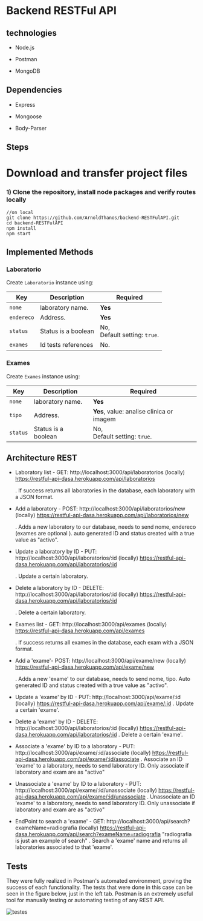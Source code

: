 # Backend RESTFul API

## technologies

- Node.js 

- Postman 

- MongoDB 

## Dependencies

- Express 

- Mongoose 

- Body-Parser 

## Steps
 
# Download and transfer project files

### 1) Clone the repository, install node packages  and verify routes locally

``` 
//on local
git clone https://github.com/ArnoldThanos/backend-RESTFulAPI.git
cd backend-RESTFulAPI
npm install
npm start
```

## Implemented Methods

### Laboratorio

Create `Laboratorio` instance using:

 Key| Description| Required
 ---|---|---
 `nome`       | laboratory name.             | **Yes**
 `endereco`      | Address.                            | **Yes**
 `status`  | Status is a boolean                         | No, <br> Default setting: `true`.
 `exames` | Id tests references | No.

### Exames

Create `Exames` instance using:

 Key| Description| Required
 ---|---|---
 `nome`       | laboratory name.             | **Yes**
 `tipo`      | Address.                            | **Yes**, value:  analise clinica or imagem
 `status`  | Status is a boolean                         | No, <br> Default setting: `true`.


## Architecture REST

- Laboratory list - GET: http://localhost:3000/api/laboratorios (locally)
                         https://restful-api-dasa.herokuapp.com/api/laboratorios 

   .  If success returns all laboratories in the database, each laboratory with a JSON format.
   
- Add a laboratory - POST: http://localhost:3000/api/laboratorios/new (locally)
                           https://restful-api-dasa.herokuapp.com/api/laboratorios/new 
  
  . Adds a new laboratory to our database, needs to send nome, endereco (exames are optional ). auto generated ID and status created with a true value as "activo".
  
- Update a laboratory by ID - PUT: http://localhost:3000/api/laboratorios/:id (locally)
                                   https://restful-api-dasa.herokuapp.com/api/laboratorios/:id

  . Update a certain laboratory.
  
- Delete a laboratory by ID - DELETE: http://localhost:3000/api/laboratorios/:id (locally)
                                      https://restful-api-dasa.herokuapp.com/api/laboratorios/:id

   . Delete a certain laboratory.
   
- Exames list - GET: http://localhost:3000/api/exames (locally)
                     https://restful-api-dasa.herokuapp.com/api/exames
                     
   .  If success returns all exames in the database, each exam with a JSON format.
   
- Add a 'exame'- POST: http://localhost:3000/api/exame/new (locally)
                       https://restful-api-dasa.herokuapp.com/api/exame/new
  
  . Adds a new 'exame' to our database, needs to send nome, tipo. Auto generated ID and status created with a true value as "activo".
  
- Update a 'exame' by ID - PUT: http://localhost:3000/api/exame/:id (locally)
                                https://restful-api-dasa.herokuapp.com/api/exame/:id
  . Update a certain 'exame'.
  
- Delete a 'exame' by ID - DELETE: http://localhost:3000/api/laboratorios/:id (locally)
                                   https://restful-api-dasa.herokuapp.com/api/laboratorios/:id
   . Delete a certain 'exame'.
   
- Associate a 'exame' by ID to a laboratory - PUT: http://localhost:3000/api/exame/:id/associate (locally)
                                                   https://restful-api-dasa.herokuapp.com/api/exame/:id/associate
  . Associate an ID 'exame' to a laboratory, needs to send laboratory ID. Only associate if laboratory and exam are as "activo"
  
- Unassociate a 'exame' by ID to a laboratory - PUT: http://localhost:3000/api/exame/:id/unassociate (locally)
                                                     https://restful-api-dasa.herokuapp.com/api/exame/:id/unassociate 
  . Unassociate an ID 'exame' to a laboratory, needs to send laboratory ID. Only unassociate if laboratory and exam are as "activo"

- EndPoint to search a 'exame' - GET: http://localhost:3000/api/search?exameName=radiografia (locally)
                                      https://restful-api-dasa.herokuapp.com/api/search?exameName=radiografia 
                                      "radiografia is just an example of search"
  . Search a 'exame' name and returns all laboratories associated to that 'exame'.
  
## Tests

They were fully realized in Postman's automated environment, proving the success of each functionality. The tests that were done in this case can be seen in the figure below, just in the left tab. Postman is an extremely useful tool for manually testing or automating testing of any REST API.


![testes](https://res.cloudinary.com/dnyvrnqdx/image/upload/v1567022026/samples/Screenshot_from_2019-08-28_16-51-57_zeo1jr.png)




